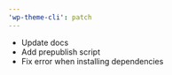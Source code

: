```yaml
---
'wp-theme-cli': patch
---
```


- Update docs
- Add prepublish script
- Fix error when installing dependencies
